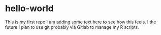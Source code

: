 # hello-world
This is my first repo
I am adding some text here to see how this feels.
I the future I plan to use git probably via Gitlab to manage my R scripts.
